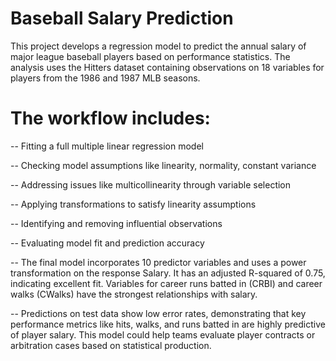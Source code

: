 # Baseball Salary Prediction

This project develops a regression model to predict the annual salary of major league baseball players based on performance statistics. The analysis uses the Hitters dataset containing observations on 18 variables for players from the 1986 and 1987 MLB seasons.


# The workflow includes:

-- Fitting a full multiple linear regression model

-- Checking model assumptions like linearity, normality, constant variance

-- Addressing issues like multicollinearity through variable selection

-- Applying transformations to satisfy linearity assumptions

-- Identifying and removing influential observations

-- Evaluating model fit and prediction accuracy

-- The final model incorporates 10 predictor variables and uses a power transformation on the response Salary. It has an adjusted R-squared of 0.75, indicating excellent fit. Variables for career runs batted in (CRBI) and career walks (CWalks) have the strongest relationships with salary.

-- Predictions on test data show low error rates, demonstrating that key performance metrics like hits, walks, and runs batted in are highly predictive of player salary. This model could help teams evaluate player contracts or arbitration cases based on statistical production.
